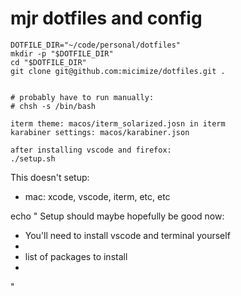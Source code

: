 # mjr dotfiles and config

```
DOTFILE_DIR="~/code/personal/dotfiles"
mkdir -p "$DOTFILE_DIR"
cd "$DOTFILE_DIR"
git clone git@github.com:micimize/dotfiles.git .


# probably have to run manually:
# chsh -s /bin/bash

iterm theme: macos/iterm_solarized.josn in iterm
karabiner settings: macos/karabiner.json 

after installing vscode and firefox:
./setup.sh

```

This doesn't setup:
* mac: xcode, vscode, iterm, etc, etc

echo "
Setup should maybe hopefully be good now:
* You'll need to install vscode and terminal yourself
* 
* list of packages to install
* 
"